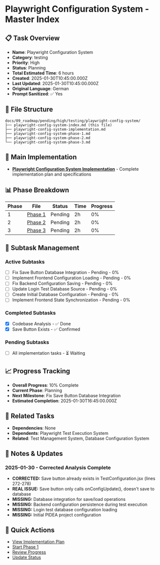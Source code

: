 # Playwright Configuration System - Master Index

## 📋 Task Overview
- **Name**: Playwright Configuration System
- **Category**: testing
- **Priority**: High
- **Status**: Planning
- **Total Estimated Time**: 6 hours
- **Created**: 2025-01-30T10:45:00.000Z
- **Last Updated**: 2025-01-30T10:45:00.000Z
- **Original Language**: German
- **Prompt Sanitized**: ✅ Yes

## 📁 File Structure
```
docs/09_roadmap/pending/high/testing/playwright-config-system/
├── playwright-config-system-index.md (this file)
├── playwright-config-system-implementation.md
├── playwright-config-system-phase-1.md
├── playwright-config-system-phase-2.md
└── playwright-config-system-phase-3.md
```

## 🎯 Main Implementation
- **[Playwright Configuration System Implementation](./playwright-config-system-implementation.md)** - Complete implementation plan and specifications

## 📊 Phase Breakdown
| Phase | File | Status | Time | Progress |
|-------|------|--------|------|----------|
| 1 | [Phase 1](./playwright-config-system-phase-1.md) | Pending | 2h | 0% |
| 2 | [Phase 2](./playwright-config-system-phase-2.md) | Pending | 2h | 0% |
| 3 | [Phase 3](./playwright-config-system-phase-3.md) | Pending | 2h | 0% |

## 🔄 Subtask Management
### Active Subtasks
- [ ] Fix Save Button Database Integration - Pending - 0%
- [ ] Implement Frontend Configuration Loading - Pending - 0%
- [ ] Fix Backend Configuration Saving - Pending - 0%
- [ ] Update Login Test Database Source - Pending - 0%
- [ ] Create Initial Database Configuration - Pending - 0%
- [ ] Implement Frontend State Synchronization - Pending - 0%

### Completed Subtasks
- [x] Codebase Analysis - ✅ Done
- [x] Save Button Exists - ✅ Confirmed

### Pending Subtasks
- [ ] All implementation tasks - ⏳ Waiting

## 📈 Progress Tracking
- **Overall Progress**: 10% Complete
- **Current Phase**: Planning
- **Next Milestone**: Fix Save Button Database Integration
- **Estimated Completion**: 2025-01-30T16:45:00.000Z

## 🔗 Related Tasks
- **Dependencies**: None
- **Dependents**: Playwright Test Execution System
- **Related**: Test Management System, Database Configuration System

## 📝 Notes & Updates
### 2025-01-30 - Corrected Analysis Complete
- **CORRECTED:** Save button already exists in TestConfiguration.jsx (lines 272-278)
- **REAL ISSUE:** Save button only calls onConfigUpdate(), doesn't save to database
- **MISSING:** Database integration for save/load operations
- **MISSING:** Backend configuration persistence during test execution
- **MISSING:** Login test database configuration loading
- **MISSING:** Initial PIDEA project configuration

## 🚀 Quick Actions
- [View Implementation Plan](./playwright-config-system-implementation.md)
- [Start Phase 1](./playwright-config-system-phase-1.md)
- [Review Progress](#progress-tracking)
- [Update Status](#notes--updates)

